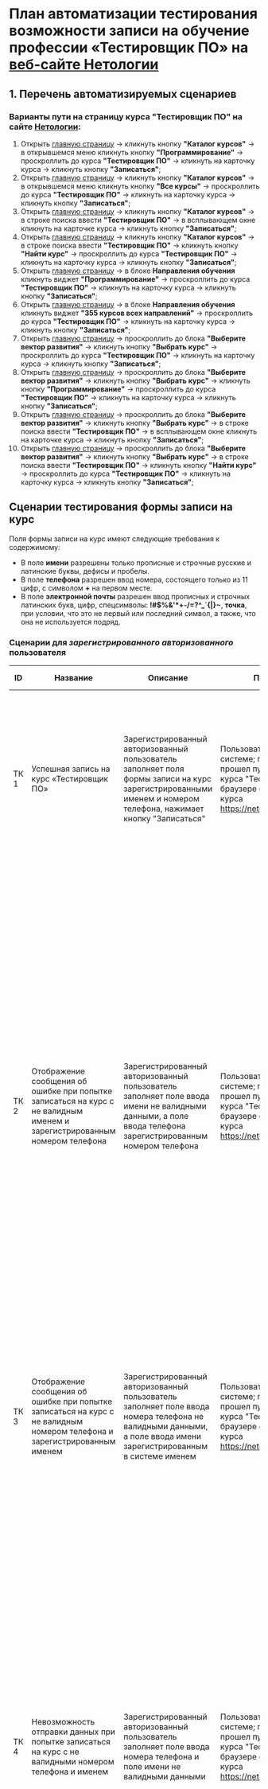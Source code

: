 # План автоматизации тестирования возможности записи на обучение профессии «Тестировщик ПО» на [веб-сайте Нетологии](https://netology.ru/)

## 1. Перечень автоматизируемых сценариев

### Варианты пути на страницу курса "Тестировщик ПО" на сайте [Нетологии](https://netology.ru/):
1. Открыть [главную страницу](https://netology.ru/) -> кликнуть кнопку **"Каталог курсов"** -> в открывшемся меню кликнуть кнопку **"Программирование"** -> проскроллить до курса **"Тестировщик ПО"** -> кликнуть на карточку курса -> кликнуть кнопку **"Записаться"**;
2. Открыть [главную страницу](https://netology.ru/) -> кликнуть кнопку **"Каталог курсов"** -> в открывшемся меню кликнуть кнопку **"Все курсы"** -> проскроллить до курса **"Тестировщик ПО"** -> кликнуть на карточку курса -> кликнуть кнопку **"Записаться"**;
3. Открыть [главную страницу](https://netology.ru/) -> кликнуть кнопку **"Каталог курсов"** -> в строке поиска ввести **"Тестировщик ПО"** -> в всплывающем окне кликнуть на карточке курса -> кликнуть кнопку **"Записаться"**;
4. Открыть [главную страницу](https://netology.ru/) -> кликнуть кнопку **"Каталог курсов"** -> в строке поиска ввести **"Тестировщик ПО"** -> кликнуть кнопку **"Найти курс"** -> проскроллить до курса **"Тестировщик ПО"** -> кликнуть на карточку курса -> кликнуть кнопку **"Записаться"**;
5. Открыть [главную страницу](https://netology.ru/) -> в блоке **Направления обучения** кликнуть виджет **"Программирование"** -> проскроллить до курса **"Тестировщик ПО"** -> кликнуть на карточку курса -> кликнуть кнопку **"Записаться"**;
6.  Открыть [главную страницу](https://netology.ru/) -> в блоке **Направления обучения** кликнуть виджет **"355 курсов всех направлений"** -> проскроллить до курса **"Тестировщик ПО"** -> кликнуть на карточку курса -> кликнуть кнопку **"Записаться"**;
7. Открыть [главную страницу](https://netology.ru/) -> проскроллить до блока **"Выберите вектор развития"** -> кликнуть кнопку **"Выбрать курс"** -> проскроллить до курса **"Тестировщик ПО"** -> кликнуть на карточку курса -> кликнуть кнопку **"Записаться"**;
8. Открыть [главную страницу](https://netology.ru/) -> проскроллить до блока **"Выберите вектор развития"** -> кликнуть кнопку **"Выбрать курс"** -> кликнуть кнопку **"Программирование"** -> проскроллить до курса **"Тестировщик ПО"** -> кликнуть на карточку курса -> кликнуть кнопку **"Записаться"**;
9.  Открыть [главную страницу](https://netology.ru/) -> проскроллить до блока **"Выберите вектор развития"** -> кликнуть кнопку **"Выбрать курс"** -> в строке поиска ввести **"Тестировщик ПО"** -> в всплывающем окне кликнуть на карточке курса -> кликнуть кнопку **"Записаться"**;
10. Открыть [главную страницу](https://netology.ru/) -> проскроллить до блока **"Выберите вектор развития"** -> кликнуть кнопку **"Выбрать курс"** -> в строке поиска ввести **"Тестировщик ПО"** -> кликнуть кнопку **"Найти курс"** -> проскроллить до курса **"Тестировщик ПО"** -> кликнуть на карточку курса -> кликнуть кнопку **"Записаться"**;


## Сценарии тестирования формы записи на курс 
Поля формы записи на курс имеют следующие требования к содержимому:
* В поле **имени** разрешены только прописные и строчные русские и латинские буквы, дефисы и пробелы.
* В поле **телефона** разрешен ввод номера, состоящего только из 11 цифр, с символом **+** на первом месте.
* В поле **электронной почты** разрешен ввод прописных и строчных латинских букв, цифр, спецсимволы: **!#$%&'*+-/=?^_`{|}~**, **точка**, при условии, что это не первый или последний символ, а также, что она не используется подряд.

### Сценарии для *зарегистрированного авторизованного* пользователя

| ID        | Название                                                                                                                  | Описание                                                                                                                                                         | Предусловия                                                                                                                                                        | Шаги                                                                                                                                          | Ожидаемый результат                                                                                                                                                                                            |
|-----------|---------------------------------------------------------------------------------------------------------------------------|------------------------------------------------------------------------------------------------------------------------------------------------------------------|--------------------------------------------------------------------------------------------------------------------------------------------------------------------|-----------------------------------------------------------------------------------------------------------------------------------------------|----------------------------------------------------------------------------------------------------------------------------------------------------------------------------------------------------------------|
||                                                                                                                           |                                                                                                                                                                  |                                                                                                                                                                    |                                                                                                                                               |                                                                                                                                                                                                                |
| ТК 1      | Успешная запись на курс «Тестировщик ПО»                                                                                  | Зарегистрированный авторизованный пользователь заполняет поля формы записи на курс зарегистрированными именем и номером телефона, нажимает кнопку "Записаться"   | Пользователь авторизован в системе; пользователь прошел путь до страницы курса "Тестировщик ПО"; в браузере открыта страница курса https://netology.ru/programs/qa | 1. Нажать кнопку "Записаться"                                                                                                                 | Страница скролится вниз, на странице отображается форма записи "Запишитесь на курс", поля формы "Имя" и "Номер телефона" автоматически заполнены соответственно именем и номером авторизованного пользователя. |
|           |                                                                                                                           |                                                                                                                                                                  |                                                                                                                                                                    | 2. Нажать кнопку "Записаться", расположенную внутри формы записи                                                                              | Данные пользователя отправляются в систему обработки; пользователю подключается выбранный курс; отображается сообщение "Вы записались на курс «Тестировщик ПО»"                                                |
|  |                                                                                                                           |                                                                                                                                                                  |                                                                                                                                                                    |                                                                                                                                               |                                                                                                                                                                                                                |
| ТК 2      | Отображение сообщения об ошибке при попытке записаться на курс с не валидным именем и зарегистрированным номером телефона | Зарегистрированный авторизованный пользователь заполняет поле ввода имени не валидными данными, а поле ввода телефона зарегистрированным номером телефона        | Пользователь авторизован в системе; пользователь прошел путь до страницы курса "Тестировщик ПО"; в браузере открыта страница курса https://netology.ru/programs/qa | 1. Нажать кнопку "Записаться"                                                                                                                 | Страница скролится вниз, на странице отображается форма записи "Запишитесь на курс", поля формы "Имя" и "Номер телефона" автоматически заполнены соответственно именем и номером авторизованного пользователя. |
|           |                                                                                                                           |                                                                                                                                                                  |                                                                                                                                                                    | 2. Очистить автозаполненное поле "Имя"                                                                                                        | Поле "Имя" очищено                                                                                                                                                                                             |
|           |                                                                                                                           |                                                                                                                                                                  |                                                                                                                                                                    | 3. Ввести в поле "Имя" цифры. Пример: 1234567890                                                                                              | Поле "Имя" подсвечено красным, снизу под полем отображается сообщение об ошибке "Имя должно состоять из букв".                                                                                                 |
||                                                                                                                           |                                                                                                                                                                  |                                                                                                                                                                    |                                                                                                                                               |                                                                                                                                                                                                                |
| ТК 3      | Отображение сообщения об ошибке при попытке записаться на курс с не валидным номером телефона и зарегистрированным именем | Зарегистрированный авторизованный пользователь заполняет поле ввода номера телефона не валидными данными, а поле ввода имени зарегистрированным в системе именем | Пользователь авторизован в системе; пользователь прошел путь до страницы курса "Тестировщик ПО"; в браузере открыта страница курса https://netology.ru/programs/qa | 1. Нажать кнопку "Записаться"                                                                                                                 | Страница скролится вниз, на странице отображается форма записи "Запишитесь на курс", поля формы "Имя" и "Номер телефона" автоматически заполнены соответственно именем и номером авторизованного пользователя. |
|           |                                                                                                                           |                                                                                                                                                                  |                                                                                                                                                                    | 2. Очистить автозаполненное поле "Телефон"                                                                                                    | Поле "Телефон" очищено                                                                                                                                                                                         |
|           |                                                                                                                           |                                                                                                                                                                  |                                                                                                                                                                    | 3. Ввести в поле "Телефон" буквы. Пример: одиндватри                                                                                          | Поле "Телефон" подсвечено красным, снизу под полем отображается сообщение об ошибке "Введите номер телефона в формате +9 (999) 999-99-99".                                                                     |
||                                                                                                                           |                                                                                                                                                                  |                                                                                                                                                                    |                                                                                                                                               |                                                                                                                                                                                                                |
| ТК 4      | Невозможность отправки данных при попытке записаться на курс с не валидными номером телефона и именем                     | Зарегистрированный авторизованный пользователь заполняет поле ввода номера телефона и поле имени не валидными данными                                            | Пользователь авторизован в системе; пользователь прошел путь до страницы курса "Тестировщик ПО"; в браузере открыта страница курса https://netology.ru/programs/qa | 1. Нажать кнопку "Записаться"                                                                                                                 | Страница скролится вниз, на странице отображается форма записи "Запишитесь на курс", поля формы "Имя" и "Номер телефона" автоматически заполнены соответственно именем и номером авторизованного пользователя. |
|           |                                                                                                                           |                                                                                                                                                                  |                                                                                                                                                                    | 2. Очистить автозаполненное поле "Имя"                                                                                                        | Поле "Телефон" очищено                                                                                                                                                                                         |
|           |                                                                                                                           |                                                                                                                                                                  |                                                                                                                                                                    | 3. Очистить автозаполненное поле "Телефон"                                                                                                    | Поле "Имя" очищено                                                                                                                                                                                             |
|           |                                                                                                                           |                                                                                                                                                                  |                                                                                                                                                                    | 4. Ввести в поле "Имя" цифры. Пример: 1234567890                                                                                              | Поле "Имя" подсвечено красным, снизу под полем отображается сообщение об ошибке "Имя должно состоять из букв".                                                                                                 |
|           |                                                                                                                           |                                                                                                                                                                  |                                                                                                                                                                    | 5. Ввести в поле "Телефон" буквы. Пример: одиндватри                                                                                          | Поле "Телефон" подсвечено красным, снизу под полем отображается сообщение об ошибке "Введите номер телефона в формате +9 (999) 999-99-99".                                                                     |
|           |                                                                                                                           |                                                                                                                                                                  |                                                                                                                                                                    | 6. Нажать кнопку "Записаться", расположенную внутри формы записи                                                                              | Кнопка "Записаться" не активна; форма не отправляется                                                                                                                                                          |
||                                                                                                                           |                                                                                                                                                                  |                                                                                                                                                                    |                                                                                                                                               |                                                                                                                                                                                                                |
| ТК 5      | Отправка формы с незаполненными полями                                                                                    | Зарегистрированный авторизованный пользователь пытается записаться на курс с незаполненными полями "Имя" и "Телефон"                                             | Пользователь авторизован в системе; пользователь прошел путь до страницы курса "Тестировщик ПО"; в браузере открыта страница курса https://netology.ru/programs/qa | 1. Нажать кнопку "Записаться"                                                                                                                 | Страница скролится вниз, на странице отображается форма записи "Запишитесь на курс", поля формы "Имя" и "Номер телефона" автоматически заполнены соответственно именем и номером авторизованного пользователя. |
|           |                                                                                                                           |                                                                                                                                                                  |                                                                                                                                                                    | 2. Очистить автозаполненное поле "Имя"                                                                                                        | Поле "Телефон" очищено                                                                                                                                                                                         |
|           |                                                                                                                           |                                                                                                                                                                  |                                                                                                                                                                    | 3. Очистить автозаполненное поле "Телефон"                                                                                                    | Поле "Имя" очищено                                                                                                                                                                                             |
|           |                                                                                                                           |                                                                                                                                                                  |                                                                                                                                                                    | 4. Нажать кнопку "Записаться", расположенную внутри формы записи                                                                              | Кнопка "Записаться" не активна; форма не отправляется; поля формы подсвечены красным; снизу под полями отображено сообщение об ошибке "Необходимо заполнить поля"                                              |
||                                                                                                                           |                                                                                                                                                                  |                                                                                                                                                                    |                                                                                                                                               |                                                                                                                                                                                                                |
| ТК 6      | Отображение сообщения об ошибке при незаполненном поле ввода телефона                                                     | Зарегистрированный авторизованный пользователь пытается записаться на курс с незаполненным полем "Телефон"                                                       | Пользователь авторизован в системе; пользователь прошел путь до страницы курса "Тестировщик ПО"; в браузере открыта страница курса https://netology.ru/programs/qa | 1. Нажать кнопку "Записаться"                                                                                                                 | Страница скролится вниз, на странице отображается форма записи "Запишитесь на курс", поля формы "Имя" и "Номер телефона" автоматически заполнены соответственно именем и номером авторизованного пользователя. |
|           |                                                                                                                           |                                                                                                                                                                  |                                                                                                                                                                    | 2. Очистить автозаполненное поле "Телефон"                                                                                                    | Поле "Телефон" очищено                                                                                                                                                                                         |
|           |                                                                                                                           |                                                                                                                                                                  |                                                                                                                                                                    | 3. Нажать кнопку "Записаться", расположенную внутри формы записи                                                                              | Кнопка "Записаться" не активна; форма не отправляется; поле "Телефон" подсвечено красным; снизу под полем отображено сообщение об ошибке "Необходимо заполнить поле"                                           |
||                                                                                                                           |                                                                                                                                                                  |                                                                                                                                                                    |                                                                                                                                               |                                                                                                                                                                                                                |
| ТК 7      | Отображение сообщения об ошибке при незаполненном поле ввода имени                                                        | Зарегистрированный авторизованный пользователь пытается записаться на курс с незаполненным полем "Имя"                                                           | Пользователь авторизован в системе; пользователь прошел путь до страницы курса "Тестировщик ПО"; в браузере открыта страница курса https://netology.ru/programs/qa | 1. Нажать кнопку "Записаться"                                                                                                                 | Страница скролится вниз, на странице отображается форма записи "Запишитесь на курс", поля формы "Имя" и "Номер телефона" автоматически заполнены соответственно именем и номером авторизованного пользователя. |
|           |                                                                                                                           |                                                                                                                                                                  |                                                                                                                                                                    | 2. Очистить автозаполненное поле "Имя"                                                                                                        | Поле "Имя" очищено                                                                                                                                                                                             |
|           |                                                                                                                           |                                                                                                                                                                  |                                                                                                                                                                    | 3. Нажать кнопку "Записаться", расположенную внутри формы записи                                                                              | Кнопка "Записаться" не активна; форма не отправляется; поле "Имя" подсвечено красным; снизу под полем отображено сообщение об ошибке "Необходимо заполнить поле"                                               |
||                                                                                                                           |                                                                                                                                                                  |                                                                                                                                                                    |                                                                                                                                               |                                                                                                                                                                                                                |
| ТК 8      | Валидация поля "Имя"                                                                                                      |                                                                                                                                                                  |                                                                                                                                                                    | 1. Ввести в поле "Имя" имя на кириллице. Пример: Михаил                                                                                       | Введенное имя отображается в поле                                                                                                                                                                              |
|           |                                                                                                                           |                                                                                                                                                                  |                                                                                                                                                                    | 2. Ввести в поле "Имя" составное имя, написанное через дефис. Пример: Анна-Мария                                                              | Введенное имя отображается в поле                                                                                                                                                                              |
|           |                                                                                                                           |                                                                                                                                                                  |                                                                                                                                                                    | 3. Ввести в поле "Имя" двойное имя, написанное через пробел. Пример: Гай Юлий                                                                 | Введенное имя отображается в поле                                                                                                                                                                              |
|           |                                                                                                                           |                                                                                                                                                                  |                                                                                                                                                                    | 4. Ввести в поле "Имя" имя с буквой "Ё". Пример: Пётр.                                                                                        | Введенное имя отображается в поле                                                                                                                                                                              |
|           |                                                                                                                           |                                                                                                                                                                  |                                                                                                                                                                    | 5. Ввести в поле "Имя" имя всеми строчными кириллическими буквами. Пример: алексей.                                                           | Введенное имя отображается в поле с заглавной буквы                                                                                                                                                            |
|           |                                                                                                                           |                                                                                                                                                                  |                                                                                                                                                                    | 6. Вставить в поле "Имя" скопированные значения.                                                                                              | Вставленные значения отображаются в поле                                                                                                                                                                       |
|           |                                                                                                                           |                                                                                                                                                                  |                                                                                                                                                                    | 7. Ввести в поле ""Имя"" "Имя", начинающееся и оканчивающееся пробелом. Пример: "  Иван  ".                                                     | Введенное имя отображается без пробела. Пробелы в начале и конце слова "обрезаются"                                                                                                                            |
|           |                                                                                                                           |                                                                                                                                                                  |                                                                                                                                                                    | 8. Ввести в поле ""Имя"" "Имя" на латинице. Пример: John.                                                                                     | Введенное имя отображается в поле                                                                                                                                                                              |
|           |                                                                                                                           |                                                                                                                                                                  |                                                                                                                                                                    | 9. Заполнить поле "Имя" цифровым значением. Пример: 1234567890                                                                                | Поле "Имя" подсвечено красным, снизу под полем отображается сообщение об ошибке "Имя должно состоять из букв".                                                                                                 |
|           |                                                                                                                           |                                                                                                                                                                  |                                                                                                                                                                    | 10. Заполнить поле "Имя" значениями со спец символами. Пример: Юрий$$$                                                                        | Поле "Имя" подсвечено красным, снизу под полем отображается сообщение об ошибке "Имя должно состоять из букв".                                                                                                 |
|           |                                                                                                                           |                                                                                                                                                                  |                                                                                                                                                                    | 11. Заполнить поле "Имя" несколькими пробелами                                                                                                | Поле "Имя" подсвечено красным; снизу под полем отображено сообщение об ошибке "Необходимо заполнить поле"                                                                                                      |
|           |                                                                                                                           |                                                                                                                                                                  |                                                                                                                                                                    | 12. Не заполнять поле "Имя" оставить пустую строку.                                                                                           | Поле "Имя" подсвечено красным; снизу под полем отображено сообщение об ошибке "Необходимо заполнить поле"                                                                                                      |
||                                                                                                                           |                                                                                                                                                                  |                                                                                                                                                                    |                                                                                                                                               |                                                                                                                                                                                                                |
| ТК 9      | Валидация поля "Телефон"                                                                                                  |                                                                                                                                                                  |                                                                                                                                                                    | 1. Ввести в поле "Телефон" существующий номер телефона. Пример: +79532342332                                                                  | Введенный номер телефона отображается в поле                                                                                                                                                                   |
|           |                                                                                                                           |                                                                                                                                                                  |                                                                                                                                                                    | 2. Ввести в поле "Телефон" существующий номер телефона с кодом 8. Пример 89643456267                                                          | Введенный номер телефона отображается в поле с кодом +7                                                                                                                                                        |
|           |                                                                                                                           |                                                                                                                                                                  |                                                                                                                                                                    | 3. Вставить в поле "Телефон" скопированный существующий номер телефона                                                                        | Вставленный номер отображается в поле                                                                                                                                                                          |
|           |                                                                                                                           |                                                                                                                                                                  |                                                                                                                                                                    | 4. Ввести в поле "Телефон" существующий номер телефона с кодом иностранного государства. Пример: +381234567891                                | Введенный номер телефона отображается в поле                                                                                                                                                                   |
|           |                                                                                                                           |                                                                                                                                                                  |                                                                                                                                                                    | 5. Ввести в поле "Телефон" буквенные значения на кириллице. Пример: телефон                                                                   | Поле "Телефон" подсвечено красным, снизу под полем отображается сообщение об ошибке "Введите номер телефона в формате +9 (999) 999-99-99".                                                                     |
|           |                                                                                                                           |                                                                                                                                                                  |                                                                                                                                                                    | 6. Ввести в поле "Телефон" значения со спец. символами. Пример:+79*%12347190                                                                  | Поле "Телефон" подсвечено красным, снизу под полем отображается сообщение об ошибке "Введите номер телефона в формате +9 (999) 999-99-99".                                                                     |
|           |                                                                                                                           |                                                                                                                                                                  |                                                                                                                                                                    | 7. Ввести в поле "Телефон" значения на латинице. Пример: GWADawd                                                                              | Поле "Телефон" подсвечено красным, снизу под полем отображается сообщение об ошибке "Введите номер телефона в формате +9 (999) 999-99-99".                                                                     |
|           |                                                                                                                           |                                                                                                                                                                  |                                                                                                                                                                    | 8. Ввести в поле "Телефон" пробелы                                                                                                            | Поле "Телефон" подсвечено красным; снизу под полем отображено сообщение об ошибке "Необходимо заполнить поле"                                                                                                  |
|           |                                                                                                                           |                                                                                                                                                                  |                                                                                                                                                                    | 9. Не заполнять поле "Телефон", оставить пустую строку.                                                                                       | Поле "Телефон" подсвечено красным; снизу под полем отображено сообщение об ошибке "Необходимо заполнить поле"                                                                                                  |
|           |                                                                                                                           |                                                                                                                                                                  |                                                                                                                                                                    | 10. Ввести в поле "Телефон" значения из 9-ти цифр (неполный ввод). Пример: +7123456789                                                        | Поле "Телефон" подсвечено красным, снизу под полем отображается сообщение об ошибке "Введите номер телефона в формате +9 (999) 999-99-99".                                                                     |
|           |                                                                                                                           |                                                                                                                                                                  |                                                                                                                                                                    | 11. Ввести в поле "Телефон" комбинированное значение: существующий номер теоефона и значение на кириллице. Пример: +79181234567 позвать Петю. | Поле "Телефон" подсвечено красным, снизу под полем отображается сообщение об ошибке "Введите номер телефона в формате +9 (999) 999-99-99".                                                                     |
| |                                                                    


### Сценарии для *не зарегистрированного*  пользователя

Так как форма записи на курс "Тестировщик ПО" для **незарегистрированного** пользователя отличается от форммы записи на курс для **зарегистрированного авторизованного** пользователя только наличием добавленного поля "Email", то для тестирования формы записи на курс для незарегистрированного пользователя применимы те же сценарии, что и для зарегистрированного, но с добавлением тест-кейсов 

Для тестирования формы записи на курс для незарегистрированного пользователя используются те же сценарии, что и для зарегистрированного, но с учетом добавления поля Email.

### Валидация поля **"email"** 
#### *позитивные сценарии* 
* Ввести существующий email
* Ввести существующий адрес, с использованием символа дефиса
* Ввести существующий адрес, с использованием двух и более символов "."
* Ввести существующий короткий адрес
* Ввести существующий длинный адрес
* Ввести существующий адрес в домене *рф*

#### *негативные сценарии* 
* Ввести несуществующий адрес без символа "@"
* Ввести несуществующий адрес без локальной части
* Ввести несуществующий адрес, состоящий из спецсимволов
* Ввести  несуществующий адрес с использованием двух и более символов "@"
* Ввести несуществующий адрес, начинающийся с точки
* Ввести несуществующий адрес, где локальная часть оканчивается точкой
* Ввести несуществующий адрес с использованием точки два раза подряд
* Ввести несуществующий адрес, где домен начинается с символа "-"
* Ввести значения на кириллице
* Ввести цифры

## 2. Перечень используемых инструментов
Атоматизация тестирования будет реализована в JDK 11. Применяемая IDE — Intellij IDEA с системой автоматической сборки Gradle. Для выполнения автоматизации будут применяться следующие инструменты:
* **lombok** - позволит сократить шаблонный код, путем генерации геттеров, сеттеров и конструкторов
* **JUnit 5** - позволит запускать автотесты
* **REST Assured** - позволит взаимодействовать с базой данных: посылать запросы в БД и проверять ответы
* **Faker** - данная библиотека позволит генерировать пользовательские данные (имя, телефон, email)
* **Selenide** - позволит взаимодействовать с браузером. В отличие от Selenium, в Selenide не придется отслеживать версию браузера
* **Allure** - позволит создавать понятные и наглядные репорты автотестов
* **AppVeyor** - позволит реализовать CI
* **DBeaver** - удобен для просмотра изменений в БД


## 3. Перечень необходимых разрешений, данных и доступов

* Разрешение на проведение автоматического тестирования [веб-сайта Нетологии](https://netology.ru/)
* Доступ к базе данных (БД)
* API для взаимодействия с БД
* Тестовые данные (пользователь, имя, телефон, email)

## 4. Перечень и описание возможных рисков при автоматизации
* При взаимодействии с рабочей БД существуют риски повредить БД
* По окончании тестирования удалить тестовые данные, не затронув реальные данные
* Исправление кода автотестов при возможных изменениях структуры сайта: неактуальность css-селекторов 
* Нагрузка на сайт при запуске тестов, что может привести к увеличению времени загрузки страниц у пользователей

## 5. Перечень необходимых специалистов для автоматизации
Для автоматизации тестирования данной функции необходимо не менее двух QA-автоматизаторов (для снижения риска полной остановки автоматизации при возможных форс-мажорах с одним из работников).

## 6. Интервальная оценка с учётом рисков в часах
* Уточнение требований, получение необходимых разрешений - не менее 5 часов
* Проведение тест-дизайна, написание тестовых сценариев - не менее 3 часов
* Развертывание окружения - 3 часа
* Написание автотестов и вспомогательных утилит, прогон автотестов - не менее 10 часов 
* Написание баг-репортов (при наличии; зависит от количества) - 3 часа
* Подготовка отчета о проведении тестирования - 4 часа
* Возможные внештатные ситуации - 4 часа

**Итого:** на автоматизацию тестирования потребуется не менее **32 часов**.


|ID    | Название           | Описание           | Предусловия        | Шаги                    | Ожидаемый результат          |
|------|:------------------:|:------------------:|:------------------:|:-----------------------:|:-----------------------:|



